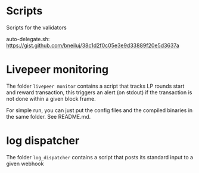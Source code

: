 # Scripts
Scripts for the validators

auto-delegate.sh: https://gist.github.com/bneiluj/38c1d2f0c05e3e9d33889f20e5d3637a

# Livepeer monitoring
The folder `livepeer monitor` contains a script that tracks LP rounds start and reward transaction, this triggers an alert (on stdout) if the transaction is not done within a given block frame.

For simple run, you can just put the config files and the compiled binaries in the same folder. See README.md.

# log dispatcher
The folder `log_dispatcher` contains a script that posts its standard input to a given webhook
